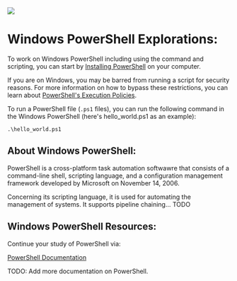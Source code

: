 <img src="https://raw.githubusercontent.com/rtoal/polyglot/master/docs/resources/powershell-logo-64.png">

# Windows PowerShell Explorations:


To work on Windows PowerShell including using the command and scripting, you can start by [Installing PowerShell](https://docs.godotengine.org/en/3.3/getting_started/editor/command_line_tutorial.html) on your computer. 

If you are on Windows, you may be barred from running a script for security reasons. For more information on how to bypass these restrictions, you can learn about [PowerShell's Execution Policies](https://learn.microsoft.com/en-us/powershell/module/microsoft.powershell.core/about/about_execution_policies?view=powershell-7.4).

To run a PowerShell file (`.ps1` files), you can run the following command in the Windows PowerShell (here's hello_world.ps1 as an example):
```
.\hello_world.ps1
```

## About Windows PowerShell:

PowerShell is a cross-platform task automation softwawre that consists of a command-line shell, scripting language, and a configuration management framework developed by Microsoft on November 14, 2006.

Concerning its scripting language, it is used for automating the management of systems. It supports pipeline chaining... TODO


## Windows PowerShell Resources:

Continue your study of PowerShell via:

[PowerShell Documentation](https://learn.microsoft.com/en-us/powershell/module/microsoft.powershell.core/about/about_operators?view=powershell-7.4)  

TODO: Add more documentation on PowerShell.